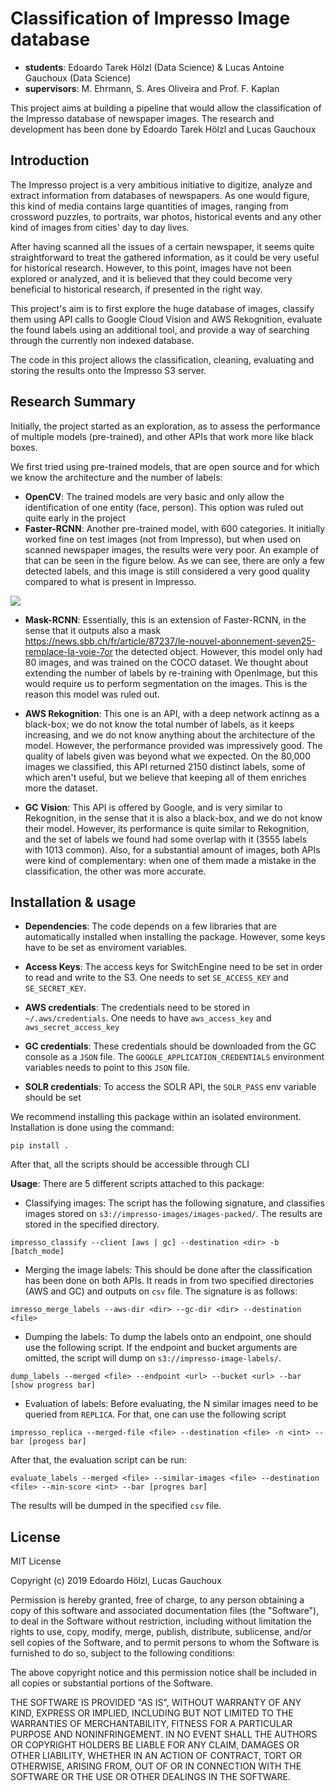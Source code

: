 # Classification of Impresso Image database

- **students**: Edoardo Tarek Hölzl (Data Science) & Lucas Antoine Gauchoux (Data Science)
- **supervisors**: M. Ehrmann, S. Ares Oliveira and Prof. F. Kaplan

This project aims at building a pipeline that would allow the classification of the Impresso database of newspaper images.
The research and development has been done by Edoardo Tarek Hölzl and Lucas Gauchoux

## Introduction
The Impresso project is a very ambitious initiative to digitize, analyze and extract information from databases of newspapers.
As one would figure, this kind of media contains large quantities of images, ranging from crossword puzzles, to portraits,
war photos, historical events and any other kind of images from cities' day to day lives. 

After having scanned all the issues of a certain newspaper, it seems quite straightforward to treat the gathered information, 
as it could be very useful for historical research. However, to this point, images have not been explored or analyzed, and it is believed that
they could become very beneficial to historical research, if presented in the right way.

This project's aim is to first explore the huge database of images, classify them using API calls to Google Cloud Vision and AWS Rekognition,
evaluate the found labels using an additional tool, and provide a way of searching through the currently non indexed database.

The code in this project allows the classification, cleaning, evaluating and storing the results onto the Impresso S3 server.

## Research Summary

Initially, the project started as an exploration, as to assess the performance of multiple models (pre-trained), and other APIs
that work more like black boxes.

We first tried using pre-trained models, that are open source and for which we know the architecture and the number of labels:
- **OpenCV**: The trained models are very basic and only allow the identification of one entity (face, person). This option was ruled out quite early in the project
- **Faster-RCNN**:  Another pre-trained model, with 600 categories. It initially worked fine on test images (not from Impresso), but when used on scanned newspaper images,
the results were very poor. An example of that can be seen in the figure below. As we can see, there are only a few detected labels,
and this image is still considered a very good quality compared to what is present in Impresso.

![](./images/faster_rcnn_1.jpeg)

- **Mask-RCNN**: Essentially, this is an extension of Faster-RCNN, in the sense that it outputs also a mask https://news.sbb.ch/fr/article/87237/le-nouvel-abonnement-seven25-remplace-la-voie-7or the detected object.
However, this model only had 80 images, and was trained on the COCO dataset. We thought about extending the number of labels by re-training 
with OpenImage, but this would require us to perform segmentation on the images. This is the reason this model was ruled out.

- **AWS Rekognition**: This one is an API, with a deep network actinng as a black-box; we do not know the total number of labels, as it keeps increasing,
and we do not know anything about the architecture of the model. However, the performance provided was impressively good. The quality of labels given was beyond what we expected.
On the 80,000 images we classified, this API returned 2150 distinct labels, some of which aren't useful, but we believe that keeping all of them enriches more the dataset.

- **GC Vision**: This API is offered by Google, and is very similar to Rekognition, in the sense that it is also a black-box, and we do not know their model. However, its performance
is quite similar to Rekognition, and the set of labels we found had some overlap with it (3555 labels with 1013 common). Also, for a substantial amount of images,
both APIs were kind of complementary: when one of them made a mistake in the classification, the other was more accurate.

## Installation & usage

- **Dependencies**: The code depends on a few libraries that are automatically installed when installing the package. However, some keys have to be set as enviroment variables.

- **Access Keys**: The access keys for SwitchEngine need to be set in order to read and write to the S3. One needs to set `SE_ACCESS_KEY` and `SE_SECRET_KEY`.

- **AWS credentials**:  The credentials need to be stored in `~/.aws/credentials`. One needs to have `aws_access_key` and `aws_secret_access_key`

- **GC credentials**: These credentials should be downloaded from the GC console as a `JSON` file. The `GOOGLE_APPLICATION_CREDENTIALS` environment variables needs to point to this `JSON` file.

- **SOLR credentials**: To access the SOLR API, the `SOLR_PASS` env variable should be set

We recommend installing this package within an isolated environment. Installation is done using the command:

```shell
pip install .
```

After that, all the scripts should be accessible through CLI

**Usage**: There are 5 different scripts attached to this package:

- Classifying images: The script has the following signature, and classifies images stored on `s3://impresso-images/images-packed/`. The results are stored in the specified directory.
```angular2
impresso_classify --client [aws | gc] --destination <dir> -b [batch_mode]
```

- Merging the image labels: This should be done after the classification has been done on both APIs. It reads in from two specified directories (AWS and GC) and outputs on `csv` file. The signature is as follows:
```angular2
imresso_merge_labels --aws-dir <dir> --gc-dir <dir> --destination <file>
```

- Dumping the labels: To dump the labels onto an endpoint, one should use the following script. If the endpoint and bucket arguments are omitted, the script will dump on `s3://impresso-image-labels/`.

```angular2
dump_labels --merged <file> --endpoint <url> --bucket <url> --bar [show progress bar]
```

- Evaluation of labels: Before evaluating, the N similar images need to be queried from `REPLICA`. For that, one can use the following script
```angular2
impresso_replica --merged-file <file> --destination <file> -n <int> --bar [progess bar]
```

After that, the evaluation script can be run:

```angular2
evaluate_labels --merged <file> --similar-images <file> --destination <file> --min-score <int> --bar [progres bar]
```
The results will be dumped in the specified `csv` file.

## License

MIT License

Copyright (c) 2019 Edoardo Hölzl, Lucas Gauchoux

Permission is hereby granted, free of charge, to any person obtaining a copy
of this software and associated documentation files (the "Software"), to deal
in the Software without restriction, including without limitation the rights
to use, copy, modify, merge, publish, distribute, sublicense, and/or sell
copies of the Software, and to permit persons to whom the Software is
furnished to do so, subject to the following conditions:

The above copyright notice and this permission notice shall be included in all
copies or substantial portions of the Software.

THE SOFTWARE IS PROVIDED "AS IS", WITHOUT WARRANTY OF ANY KIND, EXPRESS OR
IMPLIED, INCLUDING BUT NOT LIMITED TO THE WARRANTIES OF MERCHANTABILITY,
FITNESS FOR A PARTICULAR PURPOSE AND NONINFRINGEMENT. IN NO EVENT SHALL THE
AUTHORS OR COPYRIGHT HOLDERS BE LIABLE FOR ANY CLAIM, DAMAGES OR OTHER
LIABILITY, WHETHER IN AN ACTION OF CONTRACT, TORT OR OTHERWISE, ARISING FROM,
OUT OF OR IN CONNECTION WITH THE SOFTWARE OR THE USE OR OTHER DEALINGS IN THE
SOFTWARE.


